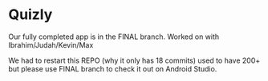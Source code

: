 # Quizly
Our fully completed app is in the FINAL branch.
Worked on with Ibrahim/Judah/Kevin/Max

We had to restart this REPO (why it only has 18 commits) used to have 200+ but please use FINAL branch to check it out on Android Studio.
